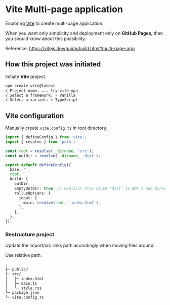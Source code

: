 # Vite Multi-page application

Exploring [Vite](https://vitejs.dev/) to create multi-page application.

When you want only simplicity and deployment only on **GitHub Pages**, then you should
know about this possibility.

Reference: https://vitejs.dev/guide/build.html#multi-page-app

## How this project was initiated

Initiate **Vite** project.

```bash
npm create vite@latest
√ Project name: ... try-vite-mpa
√ Select a framework: » Vanilla
√ Select a variant: » TypeScript
```

## Vite configuration

Manually create `vite.config.ts` in root directory.

```ts
import { defineConfig } from 'vite';
import { resolve } from 'path';

const root = resolve(__dirname, 'src');
const outDir = resolve(__dirname, 'dist');

export default defineConfig({
  base: '',
  root,
  build: {
    outDir,
    emptyOutDir: true, // explicit true since 'dist' is NOT a sub-directory of 'src'
    rollupOptions: {
      input: {
        main: resolve(root, 'index.html'),
      },
    },
  },
});
```

### Restructure project

Update the import/src links path accordingly when moving files around.

Use relative path.

```txt
.
├─ public/
├─ src/
│   ├─ index.html
│   ├─ main.ts
│   └─ style.css
└─ package.json
└─ vite.config.ts
```

